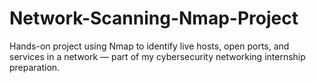 # Network-Scanning-Nmap-Project
Hands-on project using Nmap to identify live hosts, open ports, and services in a network — part of my cybersecurity networking internship preparation.
